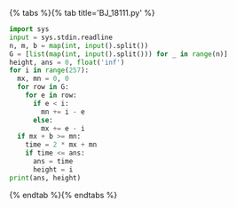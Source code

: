 {% tabs %}{% tab title='BJ_18111.py' %}

```py
import sys
input = sys.stdin.readline
n, m, b = map(int, input().split())
G = [list(map(int, input().split())) for _ in range(n)]
height, ans = 0, float('inf')
for i in range(257):
  mx, mn = 0, 0
  for row in G:
    for e in row:
      if e < i:
        mn += i - e
      else:
        mx += e - i
  if mx + b >= mn:
    time = 2 * mx + mn
    if time <= ans:
      ans = time
      height = i
print(ans, height)
```

{% endtab %}{% endtabs %}
